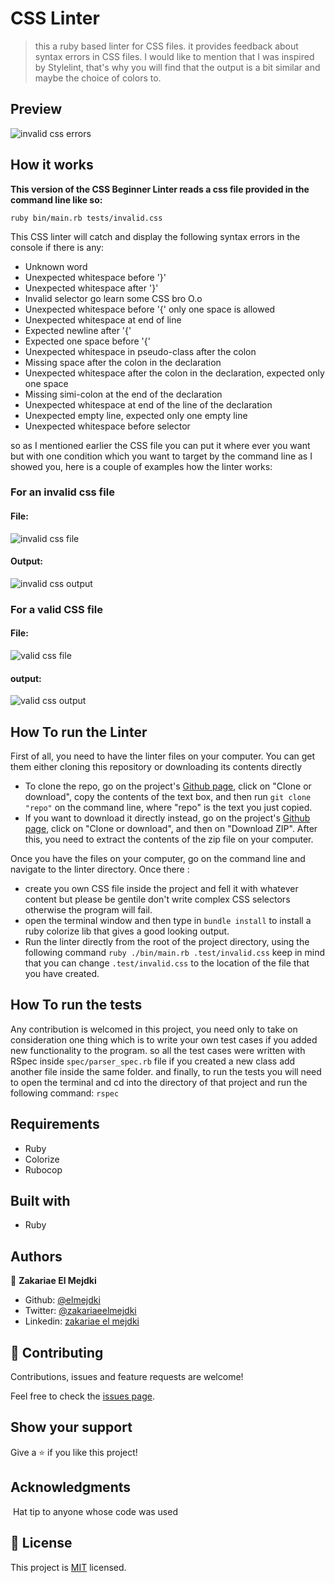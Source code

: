 # CSS Linter

> this a ruby based linter for CSS files. it provides feedback about syntax errors in CSS files. I would like to mention that I was inspired by Stylelint, that's why you will find that the output is a bit similar and maybe the choice of colors to.

## Preview

![invalid css errors](./assets/images/invalid_css_test.png)

## How it works

**This version of the CSS Beginner Linter reads a css file provided in the command line like so:**

```
ruby bin/main.rb tests/invalid.css
```

This CSS linter will catch and display the following syntax errors in the console if there is any:

- Unknown word
- Unexpected whitespace before \'}\'
- Unexpected whitespace after \'}\'
- Invalid selector go learn some CSS bro O.o
- Unexpected whitespace before \'{\' only one space is allowed
- Unexpected whitespace at end of line
- Expected newline after \'{\'
- Expected one space before \'{\'
- Unexpected whitespace in pseudo-class after the colon
- Missing space after the colon in the declaration
- Unexpected whitespace after the colon in the declaration, expected only one space
- Missing simi-colon at the end of the declaration
- Unexpected whitespace at end of the line of the declaration
- Unexpected empty line, expected only one empty line
- Unexpected whitespace before selector

so as I mentioned earlier the CSS file you can put it where ever you want but with one condition which you want to target by the command line as I showed you, here is a couple of examples how the linter works:

### For an invalid css file

#### File:

![invalid css file](./assets/images/invalid_css_file.png)

#### Output:

![invalid css output](./assets/images/invalid_css_test.png)

### For a valid CSS file

#### File:

![valid css file](./assets/images/valid_css_file.png)

#### output:

![valid css output](./assets/images/valid_css_test.png)

## How To run the Linter

First of all, you need to have the linter files on your computer. You can get them either cloning this repository or downloading its contents directly

- To clone the repo, go on the project's [Github page](https://github.com/elmejdki/CSS_linter), click on "Clone or download", copy the contents of the text box, and then run `git clone "repo"` on the command line, where "repo" is the text you just copied.
- If you want to download it directly instead, go on the project's [Github page](https://github.com/elmejdki/CSS_linter), click on "Clone or download", and then on "Download ZIP". After this, you need to extract the contents of the zip file on your computer.

Once you have the files on your computer, go on the command line and navigate to the linter directory. Once there :

- create you own CSS file inside the project and fell it with whatever content but please be gentile don't write complex CSS selectors otherwise the program will fail.
- open the terminal window and then type in `bundle install` to install a ruby colorize lib that gives a good looking output.
- Run the linter directly from the root of the project directory, using the following command `ruby ./bin/main.rb .test/invalid.css` keep in mind that you can change `.test/invalid.css` to the location of the file that you have created.

## How To run the tests

 Any contribution is welcomed in this project, you need only to take on consideration one thing which is to write your own test cases if you added new functionality to the program. so all the test cases were written with RSpec inside `spec/parser_spec.rb` file if you created a new class add another file inside the same folder. and finally, to run the tests you will need to open the terminal and cd into the directory of that project and run the following command: ```rspec```

## Requirements

- Ruby
- Colorize
- Rubocop

## Built with

- Ruby

## Authors

👤 **Zakariae El Mejdki**

- Github: [@elmejdki](https://github.com/elmejdki)
- Twitter: [@zakariaeelmejdki](https://twitter.com/0ca7848f87ab470)
- Linkedin: [zakariae el mejdki](https://www.linkedin.com/in/zakariae-el-mejdki-644898139/)

## 🤝 Contributing

Contributions, issues and feature requests are welcome!

Feel free to check the [issues page](issues/).

## Show your support

Give a ⭐️ if you like this project!

## Acknowledgments

​	Hat tip to anyone whose code was used

## 📝 License

This project is [MIT](lic.url) licensed.
